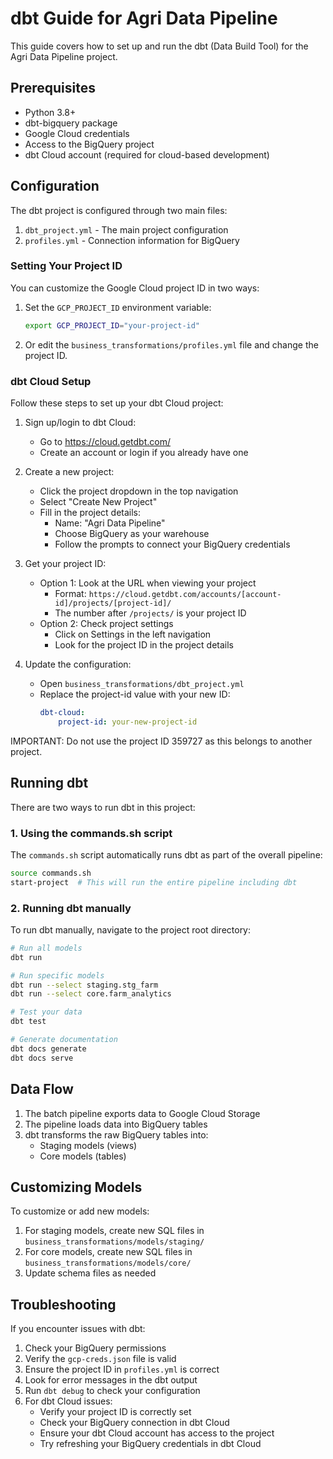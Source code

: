 # dbt Guide for Agri Data Pipeline

This guide covers how to set up and run the dbt (Data Build Tool) for the Agri Data Pipeline project.

## Prerequisites

- Python 3.8+
- dbt-bigquery package
- Google Cloud credentials
- Access to the BigQuery project
- dbt Cloud account (required for cloud-based development)

## Configuration

The dbt project is configured through two main files:

1. `dbt_project.yml` - The main project configuration
2. `profiles.yml` - Connection information for BigQuery

### Setting Your Project ID

You can customize the Google Cloud project ID in two ways:

1. Set the `GCP_PROJECT_ID` environment variable:
   ```bash
   export GCP_PROJECT_ID="your-project-id"
   ```

2. Or edit the `business_transformations/profiles.yml` file and change the project ID.

### dbt Cloud Setup

Follow these steps to set up your dbt Cloud project:

1. Sign up/login to dbt Cloud:
   - Go to https://cloud.getdbt.com/
   - Create an account or login if you already have one

2. Create a new project:
   - Click the project dropdown in the top navigation
   - Select "Create New Project"
   - Fill in the project details:
     * Name: "Agri Data Pipeline"
     * Choose BigQuery as your warehouse
     * Follow the prompts to connect your BigQuery credentials

3. Get your project ID:
   - Option 1: Look at the URL when viewing your project
     * Format: `https://cloud.getdbt.com/accounts/[account-id]/projects/[project-id]/`
     * The number after `/projects/` is your project ID
   - Option 2: Check project settings
     * Click on Settings in the left navigation
     * Look for the project ID in the project details

4. Update the configuration:
   - Open `business_transformations/dbt_project.yml`
   - Replace the project-id value with your new ID:
     ```yaml
     dbt-cloud:
         project-id: your-new-project-id
     ```

IMPORTANT: Do not use the project ID 359727 as this belongs to another project.

## Running dbt

There are two ways to run dbt in this project:

### 1. Using the commands.sh script

The `commands.sh` script automatically runs dbt as part of the overall pipeline:

```bash
source commands.sh
start-project  # This will run the entire pipeline including dbt
```

### 2. Running dbt manually

To run dbt manually, navigate to the project root directory:

```bash
# Run all models
dbt run

# Run specific models
dbt run --select staging.stg_farm
dbt run --select core.farm_analytics

# Test your data
dbt test

# Generate documentation
dbt docs generate
dbt docs serve
```

## Data Flow

1. The batch pipeline exports data to Google Cloud Storage
2. The pipeline loads data into BigQuery tables
3. dbt transforms the raw BigQuery tables into:
   - Staging models (views)
   - Core models (tables)

## Customizing Models

To customize or add new models:

1. For staging models, create new SQL files in `business_transformations/models/staging/`
2. For core models, create new SQL files in `business_transformations/models/core/`
3. Update schema files as needed

## Troubleshooting

If you encounter issues with dbt:

1. Check your BigQuery permissions
2. Verify the `gcp-creds.json` file is valid
3. Ensure the project ID in `profiles.yml` is correct
4. Look for error messages in the dbt output
5. Run `dbt debug` to check your configuration
6. For dbt Cloud issues:
   - Verify your project ID is correctly set
   - Check your BigQuery connection in dbt Cloud
   - Ensure your dbt Cloud account has access to the project
   - Try refreshing your BigQuery credentials in dbt Cloud 